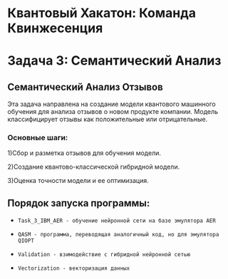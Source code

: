 # Квантовый Хакатон: Команда Квинжесенция

# Задача 3: Семантический Анализ

## Семантический Анализ Отзывов

Эта задача направлена на создание модели квантового машинного обучения для анализа отзывов о новом продукте компании. Модель классифицирует отзывы как положительные или отрицательные.
### Основные шаги:
1)Сбор и разметка отзывов для обучения модели.

2)Создание квантово-классической гибридной модели.

3)Оценка точности модели и ее оптимизация.

## Порядок запуска программы:

- `Task_3_IBM_AER - обучение нейронной сети на базе эмулятора AER`

- `QASM - программа, переводящая аналогичный код, но для эмулятора QIOPT`

- `Validation - взимодействие с гибридной нейронной сетью`

- `Vectorization - векторизация данных`
